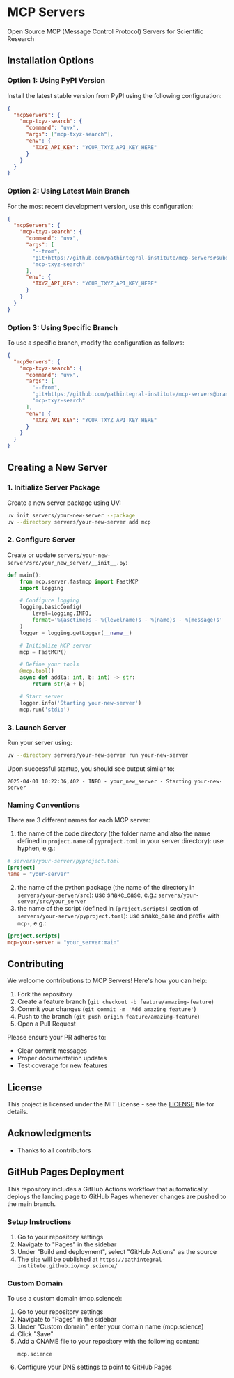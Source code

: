 # MCP Servers
Open Source MCP (Message Control Protocol) Servers for Scientific Research

## Installation Options

### Option 1: Using PyPI Version
Install the latest stable version from PyPI using the following configuration:

```json
{
  "mcpServers": {
    "mcp-txyz-search": {
      "command": "uvx",
      "args": ["mcp-txyz-search"],
      "env": {
        "TXYZ_API_KEY": "YOUR_TXYZ_API_KEY_HERE"
      }
    }
  }
}
```

### Option 2: Using Latest Main Branch
For the most recent development version, use this configuration:

```json
{
  "mcpServers": {
    "mcp-txyz-search": {
      "command": "uvx",
      "args": [
        "--from", 
        "git+https://github.com/pathintegral-institute/mcp-servers#subdirectory=servers/txyz-search", 
        "mcp-txyz-search"
      ],
      "env": {
        "TXYZ_API_KEY": "YOUR_TXYZ_API_KEY_HERE"
      }
    }
  }
}
```

### Option 3: Using Specific Branch
To use a specific branch, modify the configuration as follows:

```json
{
  "mcpServers": {
    "mcp-txyz-search": {
      "command": "uvx",
      "args": [
        "--from", 
        "git+https://github.com/pathintegral-institute/mcp-servers@branch_name#subdirectory=servers/txyz-search", 
        "mcp-txyz-search"
      ],
      "env": {
        "TXYZ_API_KEY": "YOUR_TXYZ_API_KEY_HERE"
      }
    }
  }
}
```

## Creating a New Server

### 1. Initialize Server Package
Create a new server package using UV:

```sh
uv init servers/your-new-server --package
uv --directory servers/your-new-server add mcp
```

### 2. Configure Server
Create or update `servers/your-new-server/src/your_new_server/__init__.py`:

```python
def main():
    from mcp.server.fastmcp import FastMCP
    import logging

    # Configure logging
    logging.basicConfig(
        level=logging.INFO,
        format='%(asctime)s - %(levelname)s - %(name)s - %(message)s'
    )
    logger = logging.getLogger(__name__)

    # Initialize MCP server
    mcp = FastMCP()

    # Define your tools
    @mcp.tool()
    async def add(a: int, b: int) -> str:
        return str(a + b)

    # Start server
    logger.info('Starting your-new-server')
    mcp.run('stdio')
```

### 3. Launch Server
Run your server using:

```sh
uv --directory servers/your-new-server run your-new-server
```

Upon successful startup, you should see output similar to:
```text
2025-04-01 10:22:36,402 - INFO - your_new_server - Starting your-new-server
```

### Naming Conventions
There are 3 different names for each MCP server:
1. the name of the code directory (the folder name and also the name defined in `project.name` of `pyproject.toml` in your server directory): use hyphen, e.g.:
```toml
# servers/your-server/pyproject.toml
[project]
name = "your-server"
```
2. the name of the python package (the name of the directory in `servers/your-server/src`): use snake_case, e.g.: `servers/your-server/src/your_server`
3. the name of the script (defined in `[project.scripts]` section of `servers/your-server/pyproject.toml`): use snake_case and prefix with `mcp-`, e.g.:
```toml
[project.scripts]
mcp-your-server = "your_server:main"
```

## Contributing

We welcome contributions to MCP Servers! Here's how you can help:

1. Fork the repository
2. Create a feature branch (`git checkout -b feature/amazing-feature`)
3. Commit your changes (`git commit -m 'Add amazing feature'`)
4. Push to the branch (`git push origin feature/amazing-feature`)
5. Open a Pull Request

Please ensure your PR adheres to:
- Clear commit messages
- Proper documentation updates
- Test coverage for new features

## License

This project is licensed under the MIT License - see the [LICENSE](LICENSE) file for details.

## Acknowledgments

- Thanks to all contributors

## GitHub Pages Deployment

This repository includes a GitHub Actions workflow that automatically deploys the landing page to GitHub Pages whenever changes are pushed to the main branch.

### Setup Instructions

1. Go to your repository settings
2. Navigate to "Pages" in the sidebar
3. Under "Build and deployment", select "GitHub Actions" as the source
4. The site will be published at `https://pathintegral-institute.github.io/mcp.science/`

### Custom Domain

To use a custom domain (mcp.science):

1. Go to your repository settings
2. Navigate to "Pages" in the sidebar
3. Under "Custom domain", enter your domain name (mcp.science)
4. Click "Save"
5. Add a CNAME file to your repository with the following content:
   ```
   mcp.science
   ```
6. Configure your DNS settings to point to GitHub Pages